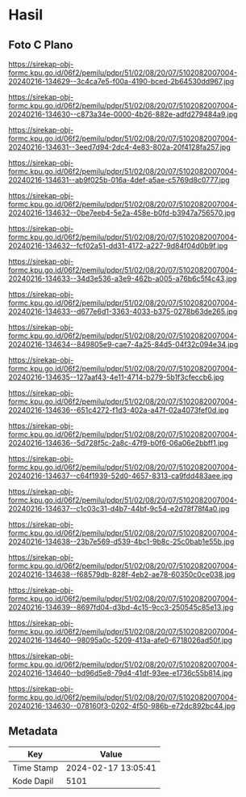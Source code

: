 # Hasil

## Foto C Plano

https://sirekap-obj-formc.kpu.go.id/06f2/pemilu/pdpr/51/02/08/20/07/5102082007004-20240216-134629--3c4ca7e5-f00a-4190-bced-2b64530dd967.jpg

https://sirekap-obj-formc.kpu.go.id/06f2/pemilu/pdpr/51/02/08/20/07/5102082007004-20240216-134630--c873a34e-0000-4b26-882e-adfd279484a9.jpg

https://sirekap-obj-formc.kpu.go.id/06f2/pemilu/pdpr/51/02/08/20/07/5102082007004-20240216-134631--3eed7d94-2dc4-4e83-802a-20f4128fa257.jpg

https://sirekap-obj-formc.kpu.go.id/06f2/pemilu/pdpr/51/02/08/20/07/5102082007004-20240216-134631--ab9f025b-016a-4def-a5ae-c5769d8c0777.jpg

https://sirekap-obj-formc.kpu.go.id/06f2/pemilu/pdpr/51/02/08/20/07/5102082007004-20240216-134632--0be7eeb4-5e2a-458e-b0fd-b3947a756570.jpg

https://sirekap-obj-formc.kpu.go.id/06f2/pemilu/pdpr/51/02/08/20/07/5102082007004-20240216-134632--fcf02a51-dd31-4172-a227-9d84f04d0b9f.jpg

https://sirekap-obj-formc.kpu.go.id/06f2/pemilu/pdpr/51/02/08/20/07/5102082007004-20240216-134633--34d3e536-a3e9-462b-a005-a76b6c5f4c43.jpg

https://sirekap-obj-formc.kpu.go.id/06f2/pemilu/pdpr/51/02/08/20/07/5102082007004-20240216-134633--d677e6d1-3363-4033-b375-0278b63de265.jpg

https://sirekap-obj-formc.kpu.go.id/06f2/pemilu/pdpr/51/02/08/20/07/5102082007004-20240216-134634--849805e9-cae7-4a25-84d5-04f32c094e34.jpg

https://sirekap-obj-formc.kpu.go.id/06f2/pemilu/pdpr/51/02/08/20/07/5102082007004-20240216-134635--127aaf43-4e11-4714-b279-5b1f3cfeccb6.jpg

https://sirekap-obj-formc.kpu.go.id/06f2/pemilu/pdpr/51/02/08/20/07/5102082007004-20240216-134636--651c4272-f1d3-402a-a47f-02a4073fef0d.jpg

https://sirekap-obj-formc.kpu.go.id/06f2/pemilu/pdpr/51/02/08/20/07/5102082007004-20240216-134636--5d728f5c-2a8c-47f9-b0f6-06a06e2bbff1.jpg

https://sirekap-obj-formc.kpu.go.id/06f2/pemilu/pdpr/51/02/08/20/07/5102082007004-20240216-134637--c64f1939-52d0-4657-8313-ca9fdd483aee.jpg

https://sirekap-obj-formc.kpu.go.id/06f2/pemilu/pdpr/51/02/08/20/07/5102082007004-20240216-134637--c1c03c31-d4b7-44bf-9c54-e2d78f78f4a0.jpg

https://sirekap-obj-formc.kpu.go.id/06f2/pemilu/pdpr/51/02/08/20/07/5102082007004-20240216-134638--23b7e569-d539-4bc1-9b8c-25c0bab1e55b.jpg

https://sirekap-obj-formc.kpu.go.id/06f2/pemilu/pdpr/51/02/08/20/07/5102082007004-20240216-134638--f68579db-828f-4eb2-ae78-60350c0ce038.jpg

https://sirekap-obj-formc.kpu.go.id/06f2/pemilu/pdpr/51/02/08/20/07/5102082007004-20240216-134639--8697fd04-d3bd-4c15-9cc3-250545c85e13.jpg

https://sirekap-obj-formc.kpu.go.id/06f2/pemilu/pdpr/51/02/08/20/07/5102082007004-20240216-134640--98095a0c-5209-413a-afe0-6718026ad50f.jpg

https://sirekap-obj-formc.kpu.go.id/06f2/pemilu/pdpr/51/02/08/20/07/5102082007004-20240216-134640--bd96d5e8-79d4-41df-93ee-e1736c55b814.jpg

https://sirekap-obj-formc.kpu.go.id/06f2/pemilu/pdpr/51/02/08/20/07/5102082007004-20240216-134630--078160f3-0202-4f50-986b-e72dc892bc44.jpg


## Metadata

| Key        | Value               |
| ---------- | ------------------- |
| Time Stamp | 2024-02-17 13:05:41 |
| Kode Dapil | 5101                |



